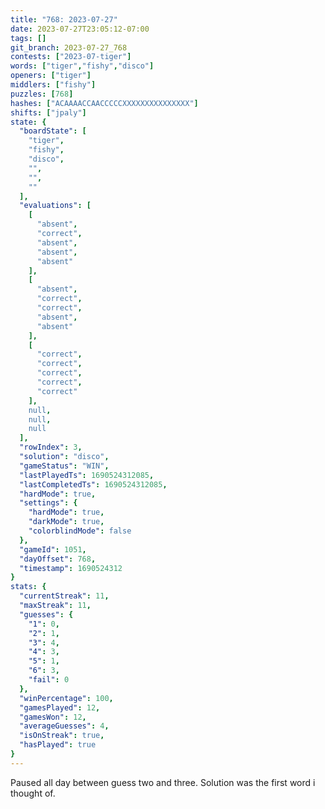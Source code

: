```yaml
---
title: "768: 2023-07-27"
date: 2023-07-27T23:05:12-07:00
tags: []
git_branch: 2023-07-27_768
contests: ["2023-07-tiger"]
words: ["tiger","fishy","disco"]
openers: ["tiger"]
middlers: ["fishy"]
puzzles: [768]
hashes: ["ACAAAACCAACCCCCXXXXXXXXXXXXXXX"]
shifts: ["jpaly"]
state: {
  "boardState": [
    "tiger",
    "fishy",
    "disco",
    "",
    "",
    ""
  ],
  "evaluations": [
    [
      "absent",
      "correct",
      "absent",
      "absent",
      "absent"
    ],
    [
      "absent",
      "correct",
      "correct",
      "absent",
      "absent"
    ],
    [
      "correct",
      "correct",
      "correct",
      "correct",
      "correct"
    ],
    null,
    null,
    null
  ],
  "rowIndex": 3,
  "solution": "disco",
  "gameStatus": "WIN",
  "lastPlayedTs": 1690524312085,
  "lastCompletedTs": 1690524312085,
  "hardMode": true,
  "settings": {
    "hardMode": true,
    "darkMode": true,
    "colorblindMode": false
  },
  "gameId": 1051,
  "dayOffset": 768,
  "timestamp": 1690524312
}
stats: {
  "currentStreak": 11,
  "maxStreak": 11,
  "guesses": {
    "1": 0,
    "2": 1,
    "3": 4,
    "4": 3,
    "5": 1,
    "6": 3,
    "fail": 0
  },
  "winPercentage": 100,
  "gamesPlayed": 12,
  "gamesWon": 12,
  "averageGuesses": 4,
  "isOnStreak": true,
  "hasPlayed": true
}
---
```

<!-- more -->
Paused all day between guess two and three. Solution was the first word i thought of. 

